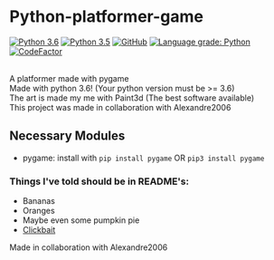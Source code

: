 # Python-platformer-game
[![Python 3.6](https://img.shields.io/badge/python-3.6-blue.svg)](https://www.python.org/downloads/release/python-360/)
[![Python 3.5](https://img.shields.io/badge/pygame-1.9.6-orange.svg)](https://pygame.org)
[![GitHub](https://img.shields.io/github/license/SatvikR/Python-platformer-game)](https://github.com/SatvikR/Python-platformer-game/blob/master/LICENSE)
[![Language grade: Python](https://img.shields.io/lgtm/grade/python/g/SatvikR/Python-platformer-game.svg?logo=lgtm&logoWidth=18)](https://lgtm.com/projects/g/SatvikR/Python-platformer-game/context:python)
[![CodeFactor](https://www.codefactor.io/repository/github/satvikr/python-platformer-game/badge)](https://www.codefactor.io/repository/github/satvikr/python-platformer-game)

<br>
A platformer made with pygame
<br>
Made with python 3.6! (Your python version must be >= 3.6)
<br>
The art is made my me with Paint3d (The best software available)
<br>
This project was made in collaboration with Alexandre2006
<br>

## Necessary Modules
- pygame: install with ```pip install pygame``` OR ```pip3 install pygame```

### Things I've told should be in README's:
- Bananas
- Oranges
- Maybe even some pumpkin pie
- [Clickbait](https://memeguy.com/photos/images/how-to-get-rich-quick-287554.jpg "How to get rich quick")

Made in collaboration with Alexandre2006
